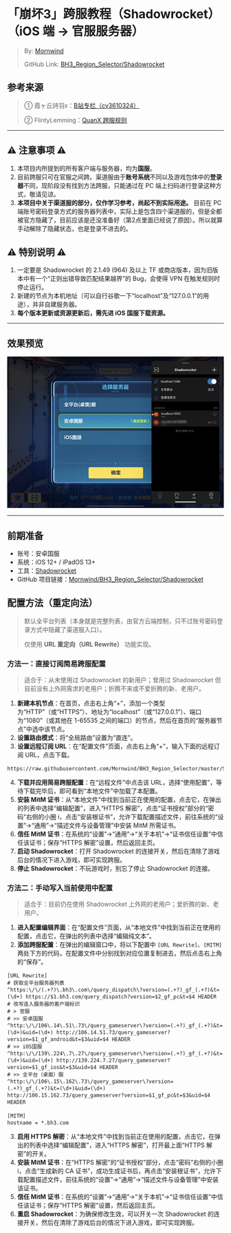 # 「崩坏3」跨服教程（Shadowrocket）（iOS 端 → 官服服务器）
 > By: [Mornwind](https://blog.mornwind.cc)
 > 
 > GitHub Link: [BH3_Region_Selector/Shadowrocket](https://github.com/Mornwind/BH3_Region_Selector/tree/master/Shadowrocket)

## 参考来源
 > ① 霞ヶ丘詩羽x：[B站专栏（cv3610324）](https://www.bilibili.com/read/cv3610324)
 > 
 > ② FlintyLemming：[QuanX 跨服规则](https://git.flinty.moe/root/BH3_Region_Selector)

---

## ⚠️ 注意事项 ⚠️
1. 本项目内所提到的所有客户端与服务器，均为**国服**。
2. 目前跨服只可在官服之间跨。渠道服由于**账号系统**不同以及游戏包体中的**登录器**不同，现阶段没有找到方法跨服，只能通过在 PC 端上扫码进行登录这种方式，敬请见谅。
3. **本项目中关于渠道服的部分，仅作学习参考，尚起不到实际用途。** 目前在 PC 端账号密码登录方式的服务器列表中，实际上是包含四个渠道服的，但是全都被官方隐藏了，目前应该是还没准备好（第2点里面已经说了原因）。所以就算手动解除了隐藏状态，也是登录不进去的。

## ⚠️ 特别说明 ⚠️
1. 一定要是 Shadowrocket 的 2.1.49 (964) 及以上 TF 或商店版本，因为旧版本中有一个“正则出错导致匹配结果越界”的 Bug，会使得 VPN 在触发规则时停止运行。
2. 新建的节点为本机地址（可以自行谷歌一下“localhost”及“127.0.0.1”的用途），并非自建服务器。
3. **每个版本更新或资源更新后，需先进 iOS 国服下载资源。**

---

## 效果预览
![使用 Shadowrocket 跨服](/Shadowrocket/shadowrocket_preview.jpg)

---

## 前期准备
- 账号：安卓国服
- 系统：iOS 12+ / iPadOS 13+
- 工具：[Shadowrocket](https://apps.apple.com/app/id932747118) 
- GitHub 项目链接：[Mornwind/BH3_Region_Selector/Shadowrocket](/Shadowrocket)

## 配置方法（重定向法）
 > 默认全平台列表（本身就是完整列表，由官方云端控制，只不过账号密码登录方式中隐藏了渠道服入口）。
 > 
 > 仅使用 **URL 重定向（URL Rewrite）** 功能实现。

### 方法一：直接订阅简易跨服配置
 > 适合于：从未使用过 Shadowrocket 的新用户；曾用过 Shadowrocket 但目前没有上外网需求的老用户；折腾不来或不爱折腾的新、老用户。

1. **新建本机节点**：在首页，点击右上角“+”，添加一个类型为“HTTP”（或“HTTPS”）、地址为“localhost”（或“127.0.0.1”）、端口为“1080”（或其他在 1-65535 之间的端口）的节点，然后在首页的“服务器节点”中选中该节点。
2. **设置路由模式**：将“全局路由”设置为“直连”。
3. **设置远程订阅 URL**：在“配置文件”页面，点击右上角“+”，输入下面的远程订阅 URL，点击下载。

```
https://raw.githubusercontent.com/Mornwind/BH3_Region_Selector/master/Shadowrocket/bh3_region_selector.conf
```

4. **下载并应用简易跨服配置**：在“远程文件”中点击该 URL，选择“使用配置”，等待下载完毕后，即可看到“本地文件”中加载了本配置。
5. **安装 MitM 证书**：从“本地文件”中找到当前正在使用的配置，点击它，在弹出的列表中选择“编辑配置”，进入“HTTPS 解密”，点击“证书授权”部分的“密码”右侧的小圈 i，点击“安装根证书”，允许下载配置描述文件，前往系统的“设置”→“通用”→“描述文件与设备管理”中安装 MitM 所需证书。
6. **信任 MitM 证书**：在系统的“设置”→“通用”→“关于本机”→“证书信任设置”中信任该证书；保存“HTTPS 解密”设置，然后返回主页。
7. **启动 Shadowrocket**：打开 Shadowrocket 的连接开关，然后在清除了游戏后台的情况下进入游戏，即可实现跨服。
8. **停止 Shadowrocket**：不玩游戏时，别忘了停止 Shadowrocket 的连接。

### 方法二：手动写入当前使用中配置
 > 适合于：目前仍在使用 Shadowrocket 上外网的老用户；爱折腾的新、老用户。

1. **进入配置编辑界面**：在“配置文件”页面，从“本地文件”中找到当前正在使用的配置，点击它，在弹出的列表中选择“编辑纯文本”。
2. **添加跨服配置**：在弹出的编辑窗口中，将以下配置中 `[URL Rewrite]`、`[MITM]` 两处下方的代码，在配置文件中分别找到对应位置复制进去，然后点击右上角的“保存”。

```
[URL Rewrite]
# 获取全平台服务器列表
^https:\/\/(.+?)\.bh3\.com\/query_dispatch\?version=(.+?)_gf_(.+?)&t=(\d+) https://$1.bh3.com/query_dispatch?version=$2_gf_pc&t=$4 HEADER
# 改写连入服务器的客户端标识
# > 官服
# >> 安卓国服
^http:\/\/106\.14\.51\.73\/query_gameserver\?version=(.+?)_gf_(.+?)&t=(\d+)&uid=(\d+) http://106.14.51.73/query_gameserver?version=$1_gf_android&t=$3&uid=$4 HEADER
# >> iOS国服
^http:\/\/139\.224\.7\.27\/query_gameserver\?version=(.+?)_gf_(.+?)&t=(\d+)&uid=(\d+) http://139.224.7.27/query_gameserver?version=$1_gf_ios&t=$3&uid=$4 HEADER
# >> 全平台（桌面）服
^http:\/\/106\.15\.162\.73\/query_gameserver\?version=(.+?)_gf_(.+?)&t=(\d+)&uid=(\d+) http://106.15.162.73/query_gameserver?version=$1_gf_pc&t=$3&uid=$4 HEADER

[MITM]
hostname = *.bh3.com
```

3. **启用 HTTPS 解密**：从“本地文件”中找到当前正在使用的配置，点击它，在弹出的列表中选择“编辑配置”，进入“HTTPS 解密”，打开最上面“HTTPS 解密”的开关。
4. **安装 MitM 证书**：在“HTTPS 解密”的“证书授权”部分，点击“密码”右侧的小圈 i，点击“生成新的 CA 证书”，成功生成证书后，再点击“安装根证书”，允许下载配置描述文件，前往系统的“设置”→“通用”→“描述文件与设备管理”中安装该证书。
5. **信任 MitM 证书**：在系统的“设置”→“通用”→“关于本机”→“证书信任设置”中信任该证书；保存“HTTPS 解密”设置，然后返回主页。
6. **重启 Shadowrocket**：为确保修改生效，可以开关一次 Shadowrocket 的连接开关，然后在清除了游戏后台的情况下进入游戏，即可实现跨服。
